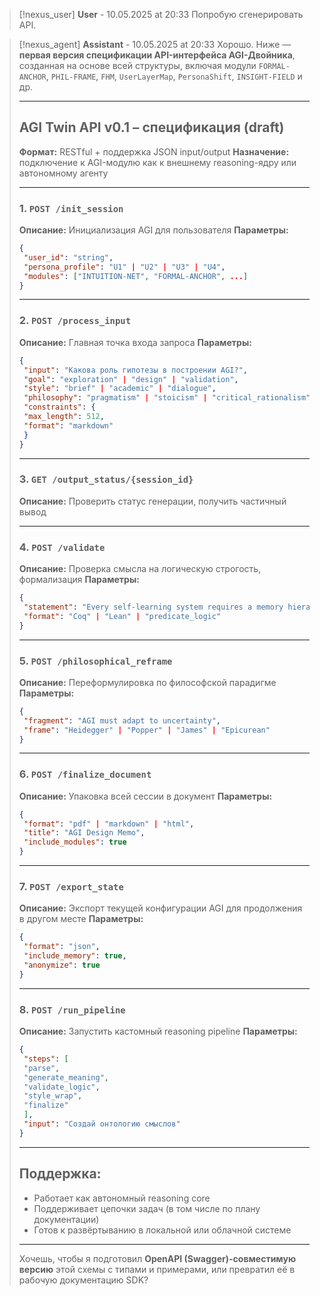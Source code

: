 >[!nexus_user] **User** - 10.05.2025 at 20:33
> Попробую сгенерировать API.
<!-- UID: bbb213e5-b0bd-4148-a6d5-ec4c558fe2ab -->




>[!nexus_agent] **Assistant** - 10.05.2025 at 20:33
> Хорошо. Ниже — **первая версия спецификации API-интерфейса AGI-Двойника**, созданная на основе всей структуры, включая модули `FORMAL-ANCHOR`, `PHIL-FRAME`, `FHM`, `UserLayerMap`, `PersonaShift`, `INSIGHT-FIELD` и др.
> 
> ---
> 
> ## **AGI Twin API v0.1 – спецификация (draft)**
> 
> **Формат:** RESTful + поддержка JSON input/output 
> **Назначение:** подключение к AGI-модулю как к внешнему reasoning-ядру или автономному агенту
> 
> ---
> 
> ### **1. `POST /init_session`** 
> **Описание:** Инициализация AGI для пользователя 
> **Параметры:**
> ```json
> {
>  "user_id": "string",
>  "persona_profile": "U1" | "U2" | "U3" | "U4",
>  "modules": ["INTUITION-NET", "FORMAL-ANCHOR", ...]
> }
> ```
> 
> ---
> 
> ### **2. `POST /process_input`** 
> **Описание:** Главная точка входа запроса 
> **Параметры:**
> ```json
> {
>  "input": "Какова роль гипотезы в построении AGI?",
>  "goal": "exploration" | "design" | "validation",
>  "style": "brief" | "academic" | "dialogue",
>  "philosophy": "pragmatism" | "stoicism" | "critical_rationalism",
>  "constraints": {
>  "max_length": 512,
>  "format": "markdown"
>  }
> }
> ```
> 
> ---
> 
> ### **3. `GET /output_status/{session_id}`** 
> **Описание:** Проверить статус генерации, получить частичный вывод
> 
> ---
> 
> ### **4. `POST /validate`** 
> **Описание:** Проверка смысла на логическую строгость, формализация 
> **Параметры:**
> ```json
> {
>  "statement": "Every self-learning system requires a memory hierarchy",
>  "format": "Coq" | "Lean" | "predicate_logic"
> }
> ```
> 
> ---
> 
> ### **5. `POST /philosophical_reframe`** 
> **Описание:** Переформулировка по философской парадигме 
> **Параметры:**
> ```json
> {
>  "fragment": "AGI must adapt to uncertainty",
>  "frame": "Heidegger" | "Popper" | "James" | "Epicurean"
> }
> ```
> 
> ---
> 
> ### **6. `POST /finalize_document`** 
> **Описание:** Упаковка всей сессии в документ 
> **Параметры:**
> ```json
> {
>  "format": "pdf" | "markdown" | "html",
>  "title": "AGI Design Memo",
>  "include_modules": true
> }
> ```
> 
> ---
> 
> ### **7. `POST /export_state`** 
> **Описание:** Экспорт текущей конфигурации AGI для продолжения в другом месте 
> **Параметры:**
> ```json
> {
>  "format": "json",
>  "include_memory": true,
>  "anonymize": true
> }
> ```
> 
> ---
> 
> ### **8. `POST /run_pipeline`** 
> **Описание:** Запустить кастомный reasoning pipeline 
> **Параметры:**
> ```json
> {
>  "steps": [
>  "parse",
>  "generate_meaning",
>  "validate_logic",
>  "style_wrap",
>  "finalize"
>  ],
>  "input": "Создай онтологию смыслов"
> }
> ```
> 
> ---
> 
> ## **Поддержка:**
> - Работает как автономный reasoning core 
> - Поддерживает цепочки задач (в том числе по плану документации) 
> - Готов к развёртыванию в локальной или облачной системе
> 
> ---
> 
> Хочешь, чтобы я подготовил **OpenAPI (Swagger)-совместимую версию** этой схемы с типами и примерами, или превратил её в рабочую документацию SDK?
<!-- UID: 348a4b3a-e8ac-410c-bc4d-5641f67b740f -->